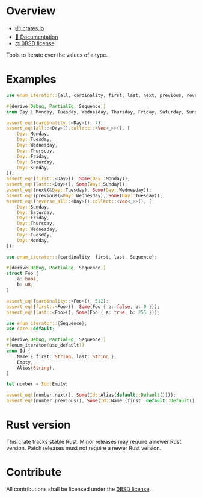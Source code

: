 <!-- cargo-sync-readme start -->

# Overview
- [📦 crates.io](https://crates.io/crates/enum-iterator)
- [📖 Documentation](https://docs.rs/enum-iterator)
- [⚖ 0BSD license](https://spdx.org/licenses/0BSD.html)

Tools to iterate over the values of a type.

# Examples
```rust
use enum_iterator::{all, cardinality, first, last, next, previous, reverse_all, Sequence};

#[derive(Debug, PartialEq, Sequence)]
enum Day { Monday, Tuesday, Wednesday, Thursday, Friday, Saturday, Sunday }

assert_eq!(cardinality::<Day>(), 7);
assert_eq!(all::<Day>().collect::<Vec<_>>(), [
    Day::Monday,
    Day::Tuesday,
    Day::Wednesday,
    Day::Thursday,
    Day::Friday,
    Day::Saturday,
    Day::Sunday,
]);
assert_eq!(first::<Day>(), Some(Day::Monday));
assert_eq!(last::<Day>(), Some(Day::Sunday));
assert_eq!(next(&Day::Tuesday), Some(Day::Wednesday));
assert_eq!(previous(&Day::Wednesday), Some(Day::Tuesday));
assert_eq!(reverse_all::<Day>().collect::<Vec<_>>(), [
    Day::Sunday,
    Day::Saturday,
    Day::Friday,
    Day::Thursday,
    Day::Wednesday,
    Day::Tuesday,
    Day::Monday,
]);
```

```rust
use enum_iterator::{cardinality, first, last, Sequence};

#[derive(Debug, PartialEq, Sequence)]
struct Foo {
    a: bool,
    b: u8,
}

assert_eq!(cardinality::<Foo>(), 512);
assert_eq!(first::<Foo>(), Some(Foo { a: false, b: 0 }));
assert_eq!(last::<Foo>(), Some(Foo { a: true, b: 255 }));
```

```rust
use enum_iterator::{Sequence};
use core::default;

#[derive(Debug, PartialEq, Sequence)]
#[enum_iterator(use_default)]
enum Id {
    Name { first: String, last: String },
    Empty,
    Alias(String),
}

let number = Id::Empty;

assert_eq!(number.next(), Some(Id::Alias(default::Default())));
assert_eq!(number.previous(), Some(Id::Name {first: default::Default(), last: default::Default()}));
```

# Rust version
This crate tracks stable Rust. Minor releases may require a newer Rust version. Patch releases
must not require a newer Rust version.

# Contribute
All contributions shall be licensed under the [0BSD license](https://spdx.org/licenses/0BSD.html).

<!-- cargo-sync-readme end -->
